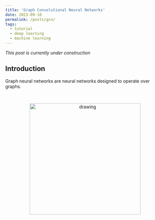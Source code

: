 ```yaml
---
title: 'Graph Convolutional Neural Networks'
date: 2023-09-10
permalink: /posts/gcn/
tags:
  - tutorial
  - deep learning
  - machine learning
---
```


_This post is currently under construction_ 

Introduction
------------

Graph neural networks are neural networks designed to operate over graphs.

&nbsp;

<center><img src="https://raw.githubusercontent.com/mbernste/mbernste.github.io/master/images/GCN_vs_CNN_overview.png" alt="drawing" width="350"/></center>
